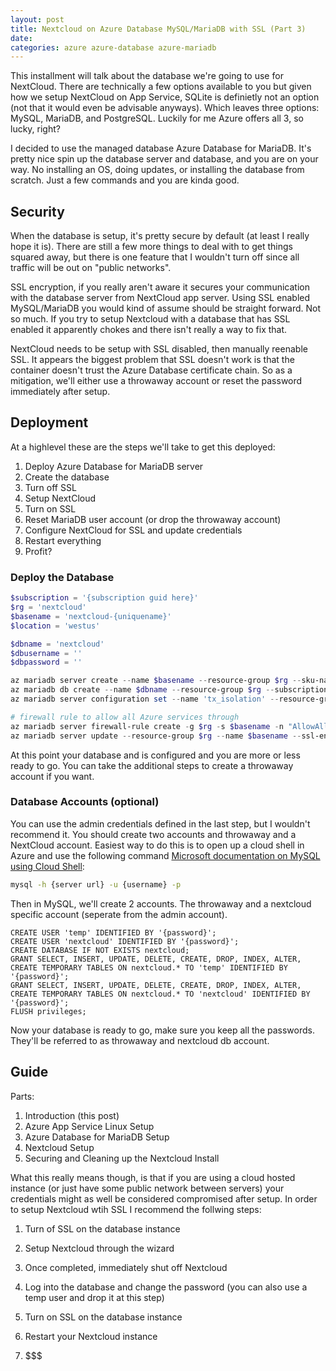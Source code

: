 ```yaml
---
layout: post
title: Nextcloud on Azure Database MySQL/MariaDB with SSL (Part 3)
date: 
categories: azure azure-database azure-mariadb
---
```


This installment will talk about the database we're going to use for NextCloud.  There are technically a few options available to you but given how we setup NextCloud on App Service, SQLite is definietly not an option (not that it would even be advisable anyways).  Which leaves three options: MySQL, MariaDB, and PostgreSQL.  Luckily for me Azure offers all 3, so lucky, right?

I decided to use the managed database Azure Database for MariaDB.  It's pretty nice spin up the database server and database, and you are on your way.  No installing an OS, doing updates, or installing the database from scratch.  Just a few commands and you are kinda good.

## Security

When the database is setup, it's pretty secure by default (at least I really hope it is).  There are still a few more things to deal with to get things squared away, but there is one feature that I wouldn't turn off since all traffic will be out on "public networks".

SSL encryption, if you really aren't aware it secures your communication with the database server from NextCloud app server.  Using SSL enabled MySQL/MariaDB you would kind of assume should be straight forward.  Not so much.  If you try to setup Nextcloud with a database that has SSL enabled it apparently chokes and there isn't really a way to fix that.

NextCloud needs to be setup with SSL disabled, then manually reenable SSL.  It appears the biggest problem that SSL doesn't work is that the container doesn't trust the Azure Database certificate chain.  So as a mitigation, we'll either use a throwaway account or reset the password immediately after setup.

## Deployment

At a highlevel these are the steps we'll take to get this deployed:

1. Deploy Azure Database for MariaDB server
1. Create the database
1. Turn off SSL
1. Setup NextCloud
1. Turn on SSL
1. Reset MariaDB user account (or drop the throwaway account)
1. Configure NextCloud for SSL and update credentials
1. Restart everything
1. Profit?

### Deploy the Database

```powershell
$subscription = '{subscription guid here}'
$rg = 'nextcloud'
$basename = 'nextcloud-{uniquename}'
$location = 'westus'

$dbname = 'nextcloud'
$dbusername = ''
$dbpassword = ''

az mariadb server create --name $basename --resource-group $rg --sku-name 'B_Gen5_1' --admin-user $dbusername --admin-password $dbpassword --location $location --subscription $subscription --ssl-enforcement Disabled
az mariadb db create --name $dbname --resource-group $rg --subscription $subscription --server-name $basename
az mariadb server configuration set --name 'tx_isolation' --resource-group $rg --server $basename --value 'READ-COMMITTED'

# firewall rule to allow all Azure services through
az mariadb server firewall-rule create -g $rg -s $basename -n "AllowAllWindowsAzureIps" --start-ip-address "0.0.0.0" --end-ip-address "0.0.0.0"
az mariadb server update --resource-group $rg --name $basename --ssl-enforcement Disabled
```
At this point your database and is configured and you are more or less ready to go.  You can take the additional steps to create a throwaway account if you want.

### Database Accounts (optional)

You can use the admin credentials defined in the last step, but I wouldn't recommend it.  You should create two accounts and throwaway and a NextCloud account.  Easiest way to do this is to open up a cloud shell in Azure and use the following command [Microsoft documentation on MySQL using Cloud Shell](https://docs.microsoft.com/en-us/azure/mariadb/tutorial-design-database-cli#use-azure-cloud-shell):

```bash
mysql -h {server url} -u {username} -p
```

Then in MySQL, we'll create 2 accounts.  The throwaway and a nextcloud specific account (seperate from the admin account).

```
CREATE USER 'temp' IDENTIFIED BY '{password}';
CREATE USER 'nextcloud' IDENTIFIED BY '{password}';
CREATE DATABASE IF NOT EXISTS nextcloud;
GRANT SELECT, INSERT, UPDATE, DELETE, CREATE, DROP, INDEX, ALTER, CREATE TEMPORARY TABLES ON nextcloud.* TO 'temp' IDENTIFIED BY '{password}';
GRANT SELECT, INSERT, UPDATE, DELETE, CREATE, DROP, INDEX, ALTER, CREATE TEMPORARY TABLES ON nextcloud.* TO 'nextcloud' IDENTIFIED BY '{password}';
FLUSH privileges;
```

Now your database is ready to go, make sure you keep all the passwords. They'll be referred to as throwaway and nextcloud db account.

## Guide

Parts:
1. Introduction (this post)
1. Azure App Service Linux Setup
1. Azure Database for MariaDB Setup
1. Nextcloud Setup
1. Securing and Cleaning up the Nextcloud Install



What this really means though, is that if you are using a cloud hosted instance (or just have some public network between servers) your credentials might as well be considered compromised after setup.  In order to setup Nextcloud wtih SSL I recommend the follwing steps:

1. Turn of SSL on the database instance
1. Setup Nextcloud through the wizard
1. Once completed, immediately shut off Nextcloud
1. Log into the database and change the password (you can also use a temp user and drop it at this step)

1. Turn on SSL on the database instance
1. Restart your Nextcloud instance
1. $$$